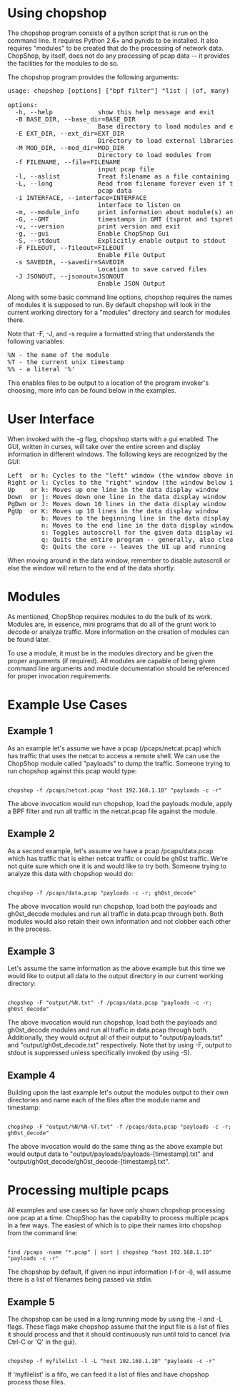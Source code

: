 Using chopshop
==============
The chopshop program consists of a python script that is run on the command line. It
requires Python 2.6+ and pynids to be installed. It also requires "modules"
to be created that do the processing of network data. ChopShop, by itself, does
not do any processing of pcap data -- it provides the facilities for the
modules to do so.


The chopshop program provides the following arguments:

<pre>
usage: chopshop [options] ["bpf filter"] "list | (of, many) | modules ; and | more"

options:
  -h, --help            show this help message and exit
  -B BASE_DIR, --base_dir=BASE_DIR
                        Base directory to load modules and external libraries from
  -E EXT_DIR, --ext_dir=EXT_DIR
                        Directory to load external libraries from
  -M MOD_DIR, --mod_dir=MOD_DIR
                        Directory to load modules from
  -f FILENAME, --file=FILENAME
                        input pcap file
  -l, --aslist          Treat filename as a file containing a list of files
  -L, --long            Read from filename forever even if there's no more
                        pcap data
  -i INTERFACE, --interface=INTERFACE
                        interface to listen on
  -m, --module_info     print information about module(s) and exit
  -G, --GMT             timestamps in GMT (tsprnt and tsprettyprnt only)
  -v, --version         print version and exit
  -g, --gui             Enable ChopShop Gui
  -S, --stdout          Explicitly enable output to stdout
  -F FILEOUT, --fileout=FILEOUT
                        Enable File Output
  -s SAVEDIR, --savedir=SAVEDIR
                        Location to save carved files
  -J JSONOUT, --jsonout=JSONOUT
                        Enable JSON Output
</pre>

Along with some basic command line options, chopshop requires the names of
modules it is supposed to run. By default chopshop will look in the current 
working directory for a "modules" directory and search for modules there.

Note that -F, -J, and -s require a formatted string that understands the
following variables:
<pre>
%N - the name of the module
%T - the current unix timestamp
%% - a literal '%'
</pre>

This enables files to be output to a location of the program invoker's
choosing, more info can be found below in the examples.

User Interface
==============
When invoked with the -g flag, chopshop starts with a gui enabled. The GUI,
written in curses, will take over the entire screen and display information in
different windows. The following keys are recognized by the GUI:

<pre>
Left  or h: Cycles to the "left" window (the window above in the navigation window)
Right or l: Cycles to the "right" window (the window below in the navigation window)
Up    or k: Moves up one line in the data display window
Down  or j: Moves down one line in the data display window
PgDwn or J: Moves down 10 lines in the data display window
PgUp  or K: Moves up 10 lines in the data display window
         b: Moves to the beginning line in the data display window
         n: Moves to the end line in the data display window
         s: Toggles autoscroll for the given data display window -- default is True
         q: Quits the entire program -- generally, also clears the screen on exit
         Q: Quits the core -- leaves the UI up and running
</pre>

When moving around in the data window, remember to disable autoscroll or else
the window will return to the end of the data shortly.

Modules
=======
As mentioned, ChopShop requires modules to do the bulk of its work. Modules
are, in essence, mini programs that do all of the grunt work to decode or
analyze traffic. More information on the creation of modules can be found
later.

To use a module, it must be in the modules directory and be given the proper
arguments (if required). All modules are capable of being given command line
arguments and module documentation should be referenced for proper invocation
requirements.

Example Use Cases
=================
Example 1
---------
As an example let's assume we have a pcap (/pcaps/netcat.pcap) which has
traffic that uses the netcat to access a remote shell. We can use the ChopShop 
module called "payloads" to dump the traffic. Someone trying to run chopshop
against this pcap would type:

<code>
chopshop -f /pcaps/netcat.pcap "host 192.168.1.10" "payloads -c -r"
</code>

The above invocation would run chopshop, load the payloads module, apply a BPF filter and run all traffic in the netcat.pcap file against the module.

Example 2
---------
As a second example, let's assume we have a pcap /pcaps/data.pcap which has
traffic that is either netcat traffic or could be gh0st traffic.  We're not
quite sure which one it is and would like to try both.  Someone trying to
analyze this data with chopshop would do:

<code>
chopshop -f /pcaps/data.pcap "payloads -c -r; gh0st_decode"
</code>

The above invocation would run chopshop, load both the payloads and
gh0st_decode modules and run all traffic in data.pcap through both. Both
modules would also retain their own information and not clobber each other in
the process.

Example 3
---------
Let's assume the same information as the above example but this time we would
like to output all data to the output directory in our current working
directory:

<code>
chopshop -F "output/%N.txt" -f /pcaps/data.pcap "payloads -c -r; gh0st_decode"
</code>

The above invocation would run chopshop, load both the payloads and
gh0st_decode modules and run all traffic in data.pcap through both.
Additionally, they would output all of their output to "output/payloads.txt"
and "output/gh0st_decode.txt" respectively.  Note that by using -F, output to
stdout is suppressed unless specifically invoked (by using -S).

Example 4
---------
Building upon the last example let's output the modules output to their own
directories and name each of the files after the module name and timestamp:

<code>
chopshop -F "output/%N/%N-%T.txt" -f /pcaps/data.pcap "payloads -c -r; gh0st_decode"
</code>

The above invocation would do the same thing as the above example but would
output data to "output/payloads/payloads-[timestamp].txt" and
"output/gh0st_decode/gh0st_decode-[timestamp].txt".

Processing multiple pcaps
=========================
All examples and use cases so far have only shown chopshop processing one pcap
at a time. ChopShop has the capability to process multiple pcaps in a few ways.
The easiest of which is to pipe their names into chopshop from the command
line:

<code>
find /pcaps -name "*.pcap" | sort | chopshop "host 192.168.1.10" "payloads -c -r"
</code>

The chopshop by default, if given no input information (-f or -i), will assume
there is a list of filenames being passed via stdin.

Example 5
---------
The chopshop can be used in a long running mode by using the -l and -L flags. These
flags make chopshop assume that the input file is a list of files it should
process and that it should continuously run until told to cancel (via Ctrl-C or
'Q' in the gui).

<code>
chopshop -f myfilelist -l -L "host 192.168.1.10" "payloads -c -r"
</code>

If 'myfilelist' is a fifo, we can feed it a list of files and have chopshop
process those files.
